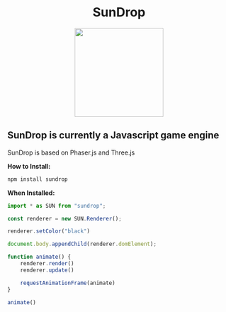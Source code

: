 <h1 align="center">SunDrop</h1><p align="center"><img style="width:200px;height:200px" src="https://github.com/GappleCider/SunDrop/blob/main/Logo.PNG"></p>

## SunDrop is currently a Javascript game engine

SunDrop is based on Phaser.js and Three.js 

**How to Install:**

```bash
npm install sundrop
```  

**When Installed:**

```javascript
import * as SUN from "sundrop";

const renderer = new SUN.Renderer();

renderer.setColor("black")

document.body.appendChild(renderer.domElement);

function animate() {
    renderer.render()
    renderer.update()

    requestAnimationFrame(animate)
}

animate()
```

